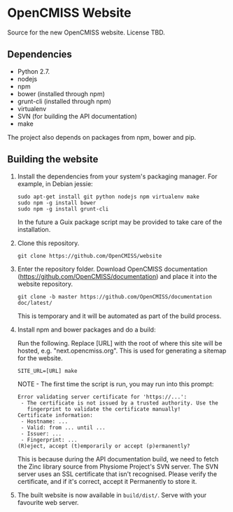 OpenCMISS Website
=================

Source for the new OpenCMISS website.
License TBD.

Dependencies
------------
* Python 2.7.
* nodejs
* npm
* bower (installed through npm)
* grunt-cli (installed through npm)
* virtualenv
* SVN (for building the API documentation)
* make

The project also depends on packages from npm, bower and pip.

Building the website
--------------------

1. Install the dependencies from your system's packaging manager. For example, in Debian jessie:

   ```
   sudo apt-get install git python nodejs npm virtualenv make
   sudo npm -g install bower
   sudo npm -g install grunt-cli
   ```

   In the future a Guix package script may be provided to take care of the installation.

2. Clone this repository.

   ```
   git clone https://github.com/OpenCMISS/website
   ```

3. Enter the repository folder. Download OpenCMISS documentation (https://github.com/OpenCMISS/documentation) and place it into the website repository.

   ```
   git clone -b master https://github.com/OpenCMISS/documentation doc/latest/
   ```

   This is temporary and it will be automated as part of the build process.

4. Install npm and bower packages and do a build:

   Run the following. Replace [URL] with the root of where this site will be hosted, e.g. "next.opencmiss.org". This is used for generating a sitemap for the website. 

   ```
   SITE_URL=[URL] make
   ```
   NOTE - The first time the script is run, you may run into this prompt:
   
   ```
   Error validating server certificate for 'https://...':
    - The certificate is not issued by a trusted authority. Use the
      fingerprint to validate the certificate manually!
   Certificate information:
    - Hostname: ...
    - Valid: from ... until ...
    - Issuer: ...
    - Fingerprint: ...
   (R)eject, accept (t)emporarily or accept (p)ermanently? 
   ```

   This is because during the API documentation build, we need to fetch the Zinc library source from Physiome Project's SVN server. The SVN server uses an SSL certificate that isn't recognised. Please verify the certificate, and if it's correct, accept it Permanently to store it.


5. The built website is now available in `build/dist/`. Serve with your favourite web server.
